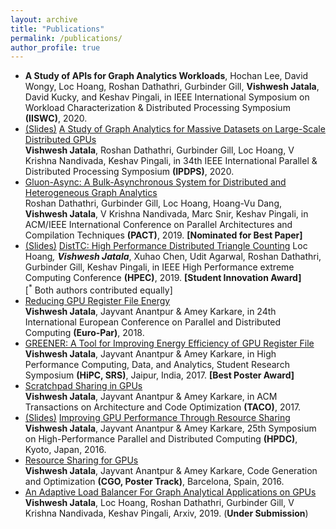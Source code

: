 ```yaml
---
layout: archive
title: "Publications"
permalink: /publications/
author_profile: true
---
```

* **A Study of APIs for Graph Analytics Workloads**, Hochan Lee, David Wongy, Loc Hoang, Roshan Dathathri, Gurbinder Gill, **Vishwesh Jatala**, 
David Kucky, and Keshav Pingali, in IEEE International Symposium on Workload Characterization & Distributed Processing Symposium **(IISWC)**, 2020.  
* [(Slides)](https://vishweshjatala.github.io/files/IPDPS_MultiGPUStudy.pptx) [A Study of Graph Analytics for Massive Datasets on Large-Scale Distributed GPUs](https://vishweshjatala.github.io/files/IPDPS_Paper_online.pdf)  
**Vishwesh Jatala**, Roshan Dathathri, Gurbinder Gill, Loc Hoang, V Krishna Nandivada, Keshav Pingali, in 
34th IEEE International Parallel & Distributed Processing Symposium **(IPDPS)**, 2020.
* [Gluon-Async: A Bulk-Asynchronous System for Distributed and Heterogeneous Graph Analytics](https://ieeexplore.ieee.org/document/8891625)  
Roshan Dathathri, Gurbinder Gill, Loc Hoang, Hoang-Vu Dang, **Vishwesh Jatala**, V Krishna Nandivada, Marc Snir, Keshav Pingali, in ACM/IEEE International Conference on Parallel Architectures and Compilation Techniques **(PACT)**, 2019. **\[Nominated for Best Paper\]**
* [(Slides)](https://vishweshjatala.github.io/files/DistTC_HPEC.pptx) [DistTC: High Performance Distributed Triangle Counting](https://ieeexplore.ieee.org/document/8916438) 
Loc Hoang<sup>*</sup>, **Vishwesh Jatala**<sup>*</sup>, Xuhao Chen, Udit Agarwal, Roshan Dathathri, Gurbinder Gill, Keshav Pingali, in IEEE High Performance extreme Computing Conference **(HPEC)**, 2019. **[Student Innovation Award]**  
[<sup>*</sup> Both authors contributed equally]
* [Reducing GPU Register File Energy](https://link.springer.com/chapter/10.1007/978-3-319-96983-1_6)  
**Vishwesh Jatala**, Jayvant Anantpur & Amey Karkare, in 24th International European Conference on Parallel and Distributed Computing **(Euro-Par)**, 2018.
* [GREENER: A Tool for Improving Energy Efficiency of GPU Register File](https://vishweshjatala.github.io/files/Greener.pdf)  
**Vishwesh Jatala**, Jayvant Anantpur & Amey Karkare, in High Performance Computing, Data, and Analytics, Student Research Symposium **(HiPC, SRS)**, Jaipur, India, 2017. **\[Best Poster Award\]**
* [Scratchpad Sharing in GPUs](http://dl.acm.org/citation.cfm?id=3075619)  
**Vishwesh Jatala**, Jayvant Anantpur & Amey Karkare, in ACM Transactions on Architecture and Code Optimization **(TACO)**, 2017.
* [(Slides)](https://vishweshjatala.github.io/files/ResourceSharingPPT.ppt) [Improving GPU Performance Through Resource Sharing](http://dl.acm.org/citation.cfm?id=2907298)  
**Vishwesh Jatala**, Jayvant Anantpur & Amey Karkare, 25th Symposium on High-Performance Parallel and Distributed Computing **(HPDC)**, Kyoto, Japan, 2016.
* [Resource Sharing for GPUs](https://vishweshjatala.github.io/files/Poster.pdf)  
**Vishwesh Jatala**, Jayvant Anantpur & Amey Karkare, Code Generation and Optimization **(CGO, Poster Track)**, Barcelona, Spain, 2016. 
* [An Adaptive Load Balancer For Graph Analytical Applications on GPUs](https://arxiv.org/abs/1911.09135)  
**Vishwesh Jatala**, Loc Hoang, Roshan Dathathri, Gurbinder Gill, V Krishna Nandivada, Keshav Pingali, Arxiv, 2019. (**Under Submission**)
